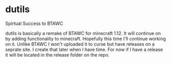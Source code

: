 # dutils
Spirtual Success to BTAWC

dutils is basically a remake of BTAWC for minecraft 1.12. It will continue on by adding functionality to minecraft. 
Hopefully this time I'll continue working on it. Unlike BTAWC I won't uploaded it to curse but have releases on a 
seprate site. I create that later when I have time. For now if I have a release it will be located in the release 
folder on the repo.

